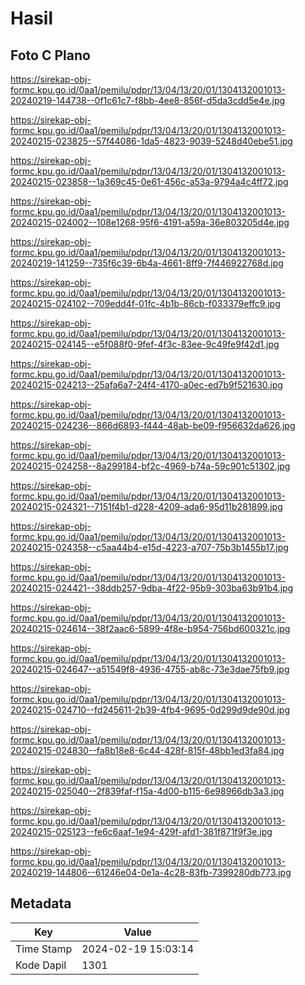 # Hasil

## Foto C Plano

https://sirekap-obj-formc.kpu.go.id/0aa1/pemilu/pdpr/13/04/13/20/01/1304132001013-20240219-144738--0f1c61c7-f8bb-4ee8-856f-d5da3cdd5e4e.jpg

https://sirekap-obj-formc.kpu.go.id/0aa1/pemilu/pdpr/13/04/13/20/01/1304132001013-20240215-023825--57f44086-1da5-4823-9039-5248d40ebe51.jpg

https://sirekap-obj-formc.kpu.go.id/0aa1/pemilu/pdpr/13/04/13/20/01/1304132001013-20240215-023858--1a369c45-0e61-456c-a53a-9794a4c4ff72.jpg

https://sirekap-obj-formc.kpu.go.id/0aa1/pemilu/pdpr/13/04/13/20/01/1304132001013-20240215-024002--108e1268-95f6-4191-a59a-36e803205d4e.jpg

https://sirekap-obj-formc.kpu.go.id/0aa1/pemilu/pdpr/13/04/13/20/01/1304132001013-20240219-141259--735f6c39-6b4a-4661-8ff9-7f446922768d.jpg

https://sirekap-obj-formc.kpu.go.id/0aa1/pemilu/pdpr/13/04/13/20/01/1304132001013-20240215-024102--709edd4f-01fc-4b1b-86cb-f033379effc9.jpg

https://sirekap-obj-formc.kpu.go.id/0aa1/pemilu/pdpr/13/04/13/20/01/1304132001013-20240215-024145--e5f088f0-9fef-4f3c-83ee-9c49fe9f42d1.jpg

https://sirekap-obj-formc.kpu.go.id/0aa1/pemilu/pdpr/13/04/13/20/01/1304132001013-20240215-024213--25afa6a7-24f4-4170-a0ec-ed7b9f521630.jpg

https://sirekap-obj-formc.kpu.go.id/0aa1/pemilu/pdpr/13/04/13/20/01/1304132001013-20240215-024236--866d6893-f444-48ab-be09-f956632da626.jpg

https://sirekap-obj-formc.kpu.go.id/0aa1/pemilu/pdpr/13/04/13/20/01/1304132001013-20240215-024258--8a299184-bf2c-4969-b74a-59c901c51302.jpg

https://sirekap-obj-formc.kpu.go.id/0aa1/pemilu/pdpr/13/04/13/20/01/1304132001013-20240215-024321--7151f4b1-d228-4209-ada6-95d11b281899.jpg

https://sirekap-obj-formc.kpu.go.id/0aa1/pemilu/pdpr/13/04/13/20/01/1304132001013-20240215-024358--c5aa44b4-e15d-4223-a707-75b3b1455b17.jpg

https://sirekap-obj-formc.kpu.go.id/0aa1/pemilu/pdpr/13/04/13/20/01/1304132001013-20240215-024421--38ddb257-9dba-4f22-95b9-303ba63b91b4.jpg

https://sirekap-obj-formc.kpu.go.id/0aa1/pemilu/pdpr/13/04/13/20/01/1304132001013-20240215-024614--38f2aac6-5899-4f8e-b954-756bd600321c.jpg

https://sirekap-obj-formc.kpu.go.id/0aa1/pemilu/pdpr/13/04/13/20/01/1304132001013-20240215-024647--a51549f8-4936-4755-ab8c-73e3dae75fb9.jpg

https://sirekap-obj-formc.kpu.go.id/0aa1/pemilu/pdpr/13/04/13/20/01/1304132001013-20240215-024710--fd245611-2b39-4fb4-9695-0d299d9de90d.jpg

https://sirekap-obj-formc.kpu.go.id/0aa1/pemilu/pdpr/13/04/13/20/01/1304132001013-20240215-024830--fa8b18e8-6c44-428f-815f-48bb1ed3fa84.jpg

https://sirekap-obj-formc.kpu.go.id/0aa1/pemilu/pdpr/13/04/13/20/01/1304132001013-20240215-025040--2f839faf-f15a-4d00-b115-6e98966db3a3.jpg

https://sirekap-obj-formc.kpu.go.id/0aa1/pemilu/pdpr/13/04/13/20/01/1304132001013-20240215-025123--fe6c6aaf-1e94-429f-afd1-381f871f9f3e.jpg

https://sirekap-obj-formc.kpu.go.id/0aa1/pemilu/pdpr/13/04/13/20/01/1304132001013-20240219-144806--61246e04-0e1a-4c28-83fb-7399280db773.jpg


## Metadata

| Key        | Value               |
| ---------- | ------------------- |
| Time Stamp | 2024-02-19 15:03:14 |
| Kode Dapil | 1301                |



